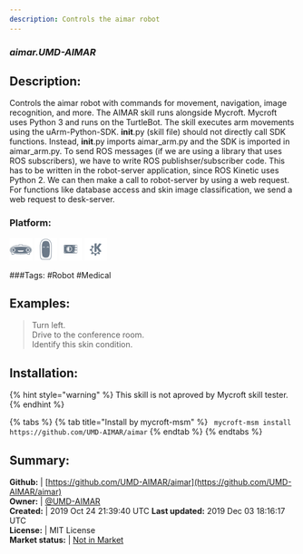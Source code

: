 ```yaml
---
description: Controls the aimar robot
---
```


### _aimar.UMD-AIMAR_  
## Description:  
Controls the aimar robot with commands for movement, navigation, image recognition, and more.
The AIMAR skill runs alongside Mycroft. Mycroft uses Python 3 and runs on the TurtleBot.
The skill executes arm movements using the uArm-Python-SDK. __init__.py (skill file) should not directly call SDK functions.
Instead, __init__.py imports aimar_arm.py and the SDK is imported in aimar_arm.py.
To send ROS messages (if we are using a library that uses ROS subscribers), we have to write ROS publishser/subscriber code.
This has to be written in the robot-server application, since ROS Kinetic uses Python 2.
We can then make a call to robot-server by using a web request.
For functions like database access and skin image classification, we send a web request to desk-server.  
### Platform:  
 ![Mark I](../.gitbook/assets/mark-1-icon.png)  ![Mark II](../.gitbook/assets/mark-2-icon.png)  ![Picroft](../.gitbook/assets/picroft-icon.png)  ![plasmoid](../.gitbook/assets/kde.png)   
  
###Tags: \#Robot \#Medical   
## Examples:  
> Turn left.  
> Drive to the conference room.  
> Identify this skin condition.  
  
## Installation:  
{% hint style="warning" %}
This skill is not aproved by Mycroft skill tester.
{% endhint %}
    
{% tabs %}
{% tab title="Install by mycroft-msm" %}
``` mycroft-msm install https://github.com/UMD-AIMAR/aimar```
{% endtab %}
  {% endtabs %}
    
## Summary:  
**Github:** | [https://github.com/UMD-AIMAR/aimar](https://github.com/UMD-AIMAR/aimar)  
**Owner:** | [@UMD-AIMAR](https://github.com/UMD-AIMAR)  
**Created:** | 2019 Oct 24 21:39:40 UTC  **Last updated:** 2019 Dec 03 18:16:17 UTC  
**License:** | MIT License  
**Market status:** | [Not in Market](https://market.mycroft.ai/skill/)  
